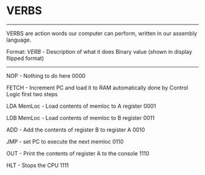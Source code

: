 # VERBS
---
VERBS are action words our computer can perform, written in our assembly language.

Format:
*VERB* - Description of what it does
Binary value (shown in display flipped format)

---

NOP - Nothing to do here
0000

FETCH - Increment PC and load it to RAM
automatically done by Control Logic first two steps

LDA MemLoc - Load contents of memloc to A register
0001

LDB MemLoc - Load contents of memloc to B register
0011

ADD - Add the contents of register B to register A
0010

JMP - set PC to execute the next memloc
0110

OUT - Print the contents of register A to the console
1110

HLT - Stops the CPU
1111
